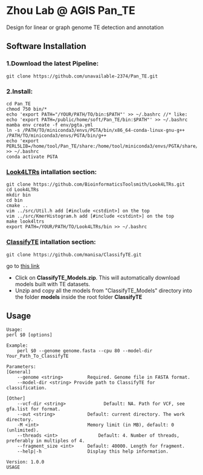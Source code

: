 # Zhou Lab @ AGIS Pan_TE 
Design for linear or graph genome TE detection and annotation

## Software Installation 

### 1.Download the latest Pipeline:

    git clone https://github.com/unavailable-2374/Pan_TE.git

### 2.Install:

    cd Pan_TE
    chmod 750 bin/*
    echo 'export PATH="/YOUR/PATH/TO/bin:$PATH"' >> ~/.bashrc //* like: echo 'export PATH=/public/home/soft/Pan_TE/bin:$PATH"' >> ~/.bashrc
    mamba env create -f env/pgta.yml
    ln -s /PATH/TO/miniconda3/envs/PGTA/bin/x86_64-conda-linux-gnu-g++ /PATH/TO/miniconda3/envs/PGTA/bin/g++
    echo 'export PERL5LIB=/home/tool/Pan_TE/share:/home/tool/miniconda3/envs/PGTA/share/RepeatMasker:$PERL5LIB"' >> ~/.bashrc
    conda activate PGTA

### [Look4LTRs](https://github.com/BioinformaticsToolsmith/Look4LTRs) intallation section:
    git clone https://github.com/BioinformaticsToolsmith/Look4LTRs.git
    cd Look4LTRs
    mkdir bin
    cd bin
    cmake ..
    vim ../src/Util.h add [#include <cstdint>] on the top
    vim ../src/KmerHistogram.h add [#include <cstdint>] on the top
    make look4ltrs
    export PATH=/YOUR/PATH/TO/Look4LTRs/bin >> ~/.bashrc

### [ClassifyTE](https://github.com/manisa/ClassifyTE/tree/master) intallation section:
    git clone https://github.com/manisa/ClassifyTE.git
go to [this link](https://drive.google.com/file/d/1CuDciG0Ru5zRBhffjQmgJdqSMQB89mfh/view?usp=sharing)
    
- Click on **ClassifyTE_Models.zip**. This will automatically download models built with TE datasets.
- Unzip and copy all the models from "ClassifyTE_Models" directory into the folder **models** inside the root folder **ClassifyTE**
 
## Usage
    Usage:
    perl $0 [options]

    Example:
        perl $0 --genome genome.fasta --cpu 80 --model-dir Your_Path_To_ClassifyTE 
    
    Parameters:
    [General]
        --genome <string>         Required. Genome file in FASTA format.
        --model-dir <string> Provide path to ClassifyTE for classification.
    
    [Other]
        --vcf-dir <string>              Default: NA. Path for VCF, see gfa.list for format.
        --out <string>            Default: current directory. The work directory.
        -M <int>                  Memory limit (in MB), default: 0 (unlimited).
        --threads <int>               Default: 4. Number of threads, preferably in multiples of 4.
        --fragment_size <int>     Default: 40000. Length for fragment.
        --help|-h                 Display this help information.
    
    Version: 1.0.0
    USAGE
